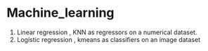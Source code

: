 # Machine_learning
1. Linear regression , KNN as regressors on a numerical dataset.
2.  Logistic regression , kmeans as classifiers on an image dataset
